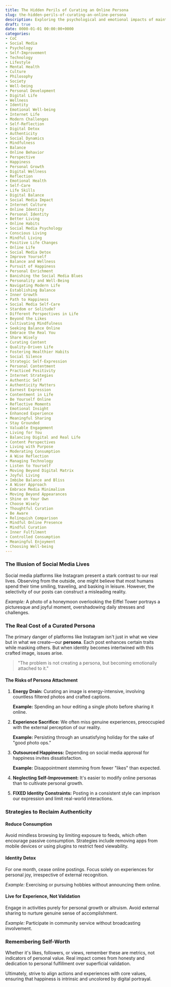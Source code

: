 ```yaml
---
title: The Hidden Perils of Curating an Online Persona
slug: the-hidden-perils-of-curating-an-online-persona
description: Exploring the psychological and emotional impacts of maintaining a curated persona on social media.
draft: true
date: 0000-01-01 00:00:00+0000
categories:
- CoC
- Social Media
- Psychology
- Self-Improvement
- Technology
- Lifestyle
- Mental Health
- Culture
- Philosophy
- Society
- Well-being
- Personal Development
- Digital Life
- Wellness
- Identity
- Emotional Well-being
- Internet Life
- Modern Challenges
- Self-Reflection
- Digital Detox
- Authenticity
- Social Dynamics
- Mindfulness
- Balance
- Online Behavior
- Perspective
- Happiness
- Personal Growth
- Digital Wellness
- Reflection
- Emotional Health
- Self-Care
- Life Skills
- Digital Balance
- Social Media Impact
- Internet Culture
- Online Identity
- Personal Identity
- Better Living
- Online Habits
- Social Media Psychology
- Conscious Living
- Mindful Living
- Positive Life Changes
- Online Life
- Social Media Detox
- Improve Yourself
- Balance and Wellness
- Pursuit of Happiness
- Personal Enrichment
- Banishing the Social Media Blues
- Personality and Well-Being
- Navigating Modern Life
- Establishing Balance
- Inner Growth
- Path to Happiness
- Social Media Self-Care
- Stardom or Solitude?
- Different Perspectives in Life
- Beyond the Likes
- Cultivating Mindfulness
- Seeking Balance Online
- Embrace the Real You
- Share Wisely
- Curating Content
- Quality-Driven Life
- Fostering Healthier Habits
- Social Silence
- Strategic Self-Expression
- Personal Contentment
- Practiced Positivity
- Internet Strategies
- Authentic Self
- Authenticity Matters
- Earnest Expression
- Contentment in Life
- Be Yourself Online
- Reflective Moments
- Emotional Insight
- Enhanced Experience
- Meaningful Sharing
- Stay Grounded
- Valuable Engagement
- Living for You
- Balancing Digital and Real Life
- Content Perspectives
- Living with Purpose
- Moderating Consumption
- A Wise Reflection
- Managing Technology
- Listen to Yourself
- Moving Beyond Digital Matrix
- Joyful Living
- Imbibe Balance and Bliss
- A Wiser Approach
- Embrace Media Minimalism
- Moving Beyond Appearances
- Shine on Your Own
- Choose Wisely
- Thoughtful Curation
- Be Aware
- Relinquish Comparison
- Mindful Online Presence
- Mindful Curation
- Inner Fulfilment
- Controlled Consumption
- Meaningful Enjoyment
- Choosing Well-being
---
```


### The Illusion of Social Media Lives

Social media platforms like Instagram present a stark contrast to our real lives. Observing from the outside, one might believe that most humans spend their time smiling, traveling, and basking in leisure. However, the selectivity of our posts can construct a misleading reality.

*Example:* A photo of a honeymoon overlooking the Eiffel Tower portrays a picturesque and joyful moment, overshadowing daily stresses and challenges.

### The Real Cost of a Curated Persona

The primary danger of platforms like Instagram isn't just in what we view but in what we create—our **persona**. Each post enhances certain traits while masking others. But when identity becomes intertwined with this crafted image, issues arise.

> "The problem is not creating a persona, but becoming emotionally attached to it."

#### The Risks of Persona Attachment

1. **Energy Drain:** Curating an image is energy-intensive, involving countless filtered photos and crafted captions.

   **Example:** Spending an hour editing a single photo before sharing it online.

2. **Experience Sacrifice:** We often miss genuine experiences, preoccupied with the external perception of our reality.

   **Example:** Persisting through an unsatisfying holiday for the sake of "good photo ops."  

3. **Outsourced Happiness:** Depending on social media approval for happiness invites dissatisfaction.

   **Example:** Disappointment stemming from fewer "likes" than expected.

4. **Neglecting Self-Improvement:** It's easier to modify online personas than to cultivate personal growth.

5. **FIXED Identity Constraints:** Posting in a consistent style can imprison our expression and limit real-world interactions.

### Strategies to Reclaim Authenticity

#### Reduce Consumption

Avoid mindless browsing by limiting exposure to feeds, which often encourage passive consumption. Strategies include removing apps from mobile devices or using plugins to restrict feed viewability.

#### Identity Detox

For one month, cease online postings. Focus solely on experiences for personal joy, irrespective of external recognition.

*Example:* Exercising or pursuing hobbies without announcing them online.

#### Live for Experience, Not Validation

Engage in activities purely for personal growth or altruism. Avoid external sharing to nurture genuine sense of accomplishment.

*Example:* Participate in community service without broadcasting involvement.

### Remembering Self-Worth

Whether it's likes, followers, or views, remember these are metrics, not indicators of personal value. Real impact comes from honesty and dedication to personal fulfillment over superficial validation.

Ultimately, strive to align actions and experiences with core values, ensuring that happiness is intrinsic and uncolored by digital portrayal.
